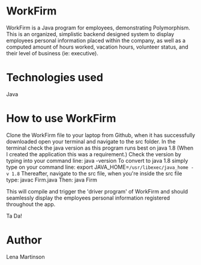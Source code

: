 # WorkFirm
WorkFirm is a Java program for employees, demonstrating Polymorphism.
This is an organized, simplistic backend designed system to display employees personal information placed within the company, as well as a computed amount of hours worked, vacation hours, volunteer status, and their level of business (ie: executive).

# Technologies used
Java

# How to use WorkFirm
Clone the WorkFirm file to your laptop from Github, when it has successfully downloaded open your terminal and navigate to the src folder. 
In the terminal check the java version as this program runs best on java 1.8 (When I created the application this was a requirement.)
Check the version by typing into your command line: java -version
To convert to java 1.8 simply type on your command line: export JAVA_HOME=`/usr/libexec/java_home -v 1.8`
Thereafter, navigate to the src file, when you're inside the src file type: javac Firm.java 
Then: java Firm

This will compile and trigger the 'driver program' of WorkFirm and should seamlessly display the employees personal information registered throughout the app.

Ta Da!

# Author
Lena Martinson
